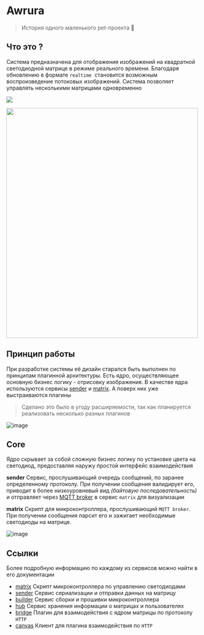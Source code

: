 # Awrura

> История одного маленького pet-проекта 🔮

## Что это ?

Система предназначена для отображения изображений на квадратной светодиодной матрице в режиме реального времени. Благодаря обновлению в формате `realtime`  становится возможным воспроизведение потоковых изображений. Система позволяет управлять несколькими матрицами одновременно

![](https://github.com/user-attachments/assets/5e6f305a-981c-43d5-a50d-6bfc16a5b771.jpeg)

<img src="https://github.com/user-attachments/assets/5e6f305a-981c-43d5-a50d-6bfc16a5b771" width="500" height="600">

## Принцип работы

При разработке системы её дизайн старался быть выполнен по принципам плагинной архитектуры. Есть ядро, осуществляющее основную бизнес логику - отрисовку изображения. В качестве ядра используются сервисы [sender](https://github.com/awrura/sender) и [matrix](https://github.com/awrura/matrix). А поверх них уже выстраиваются плагины

> Сделано это было в угоду расширяемости, так как планируется реализовать несколько разных плагинов

![image](https://github.com/user-attachments/assets/c69f58e9-fe30-4cd6-b22d-e1f1c87754bc)

## Core
Ядро скрывает за собой сложную бизнес логику по установке цвета на светодиод, предоставляя наружу простой интерфейс взаимодействия

**sender**
Сервис, прослушивающий очередь сообщений, по заранее определенному протоколу. 
При получении сообщения валидирует его, приводит в более низкоуровневый вид *(байтовую последовательность)* и отправляет через [MQTT broker](https://mosquitto.org/) в сервис `matrix` для визуализации

**matrix**
Скрипт для микроконтроллера, прослушивающий `MQTT broker`. При получении сообщения парсит его и зажигает необходимые светодиоды на матрице.

![image](https://github.com/user-attachments/assets/b04576ce-9d80-4093-861a-613432a9e085)

## Ссылки

Более подробную информацию по каждому из сервисов можно найти в его документации

- [matrix](https://github.com/awrura/matrix) Скрипт микроконтроллера по управлению светодиодами
- [sender](https://github.com/awrura/sender) Сервис сериализации и отправки данных на матрицу
- [builder](https://github.com/awrura/builder) Сервис сборки и прошивки микроконтроллера
- [hub](https://github.com/awrura/hub) Сервис хранения информации о матрицах и пользователях
- [bridge](https://github.com/awrura/bridge) Плагин для взаимодействия с ядром матрицы по протоколу `HTTP`
- [canvas](https://github.com/awrura/canvas) Клиент для плагина взаимодействия по `HTTP`
